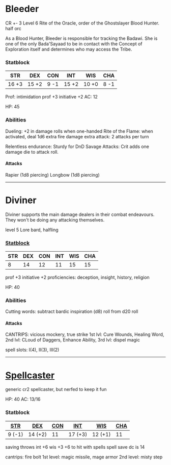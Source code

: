 # Bleeder
CR +- 3
Level 6 Rite of the Oracle, order of the Ghostslayer Blood Hunter. half orc

As a Blood Hunter, Bleeder is responsible for tracking the Badawi. She is one of the only Bada'Sayaad to be in contact with the Concept of Exploration itself and determines who may access the Tribe.

### Statblock
| STR   | DEX   | CON  | INT   | WIS   | CHA  |
| ----- | ----- | ---- | ----- | ----- | ---- |
| 16 +3 | 15 +2 | 9 -1 | 15 +2 | 10 +0 | 8 -1 |

Prof: intimidation
prof +3 initiative +2
AC: 12

HP: 45
### Abilities
Dueling: +2 in damage rolls when one-handed
Rite of the Flame: when activated, deal 1d6 extra fire damage
extra attack: 2 attacks per turn

Relentless endurance: Sturdy for DnD
Savage Attacks: Crit adds one damage die to attack roll.
#### Attacks
 Rapier (1d8 piercing)
Longbow (1d8 piercing)

 
-----
# Diviner
Diviner supports the main damage dealers in their combat endeavours. They won't be doing any attacking themselves.

level 5 Lore bard, halfling
### [Statblock](https://chicken-dinner.com/5e/5e-point-buy.html#halfling&dragonmarkofhealing&8&12&12&11&14&15&0&0&27&15&8&19&15&12&9&7&5&4&3&2&1&0&1&2&4&6&9&4&4&4&4&4&4)


| STR | DEX | CON | INT | WIS | CHA |
| --- | --- | --- | --- | --- | --- |
| 8   | 14  | 12  | 11  | 15  | 15  |
prof +3 initiative +2
proficiencies: deception, insight, history, religion

HP: 40
### Abilities
Cutting words: subtract bardic inspiration (d8) roll from d20 roll

#### Attacks
CANTRIPS: vicious mockery, true strike
1st lvl: Cure Wounds, Healing Word, 
2nd lvl: CLoud of Daggers, Enhance Ability, 
3rd lvl: dispel magic

spell slots: I(4), II(3), III(2)

---
# [Spellcaster](https://www.aidedd.org/dnd/monstres.php?vo=mage)
generic cr2 spellcaster, but nerfed to keep it fun

HP: 40
AC: 13/16

### Statblock
| [STR](https://www.dandwiki.com/wiki/5e_SRD:Strength "5e SRD:Strength") | [DEX](https://www.dandwiki.com/wiki/5e_SRD:Dexterity "5e SRD:Dexterity") | [CON](https://www.dandwiki.com/wiki/5e_SRD:Constitution "5e SRD:Constitution") | [INT](https://www.dandwiki.com/wiki/5e_SRD:Intelligence "5e SRD:Intelligence") | [WIS](https://www.dandwiki.com/wiki/5e_SRD:Wisdom "5e SRD:Wisdom") | [CHA](https://www.dandwiki.com/wiki/5e_SRD:Charisma "5e SRD:Charisma") |
| ---------------------------------------------------------------------- | ------------------------------------------------------------------------ | ------------------------------------------------------------------------------ | ------------------------------------------------------------------------------ | ------------------------------------------------------------------ | ---------------------------------------------------------------------- |
| 9 (-1)                                                                 | 14 (+2)                                                                  | 11                                                                             | 17 (+3)                                                                        | 12 (+1)                                                            | 11                                                                     |
saving throws int +6 wis +3
+6 to hit with spells
spell save dc is 14


cantrips: fire bolt
1st level: magic missile, mage armor
2nd level: misty step